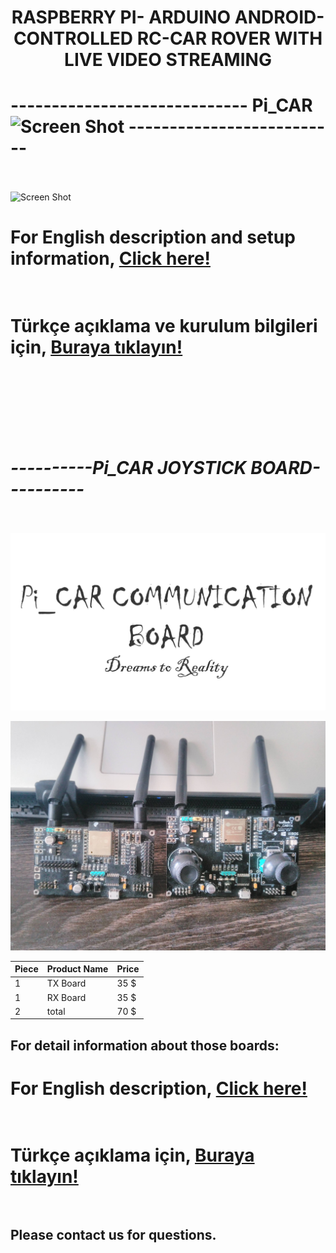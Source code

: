 # <p align="center"> <b>RASPBERRY PI- ARDUINO ANDROID-CONTROLLED RC-CAR ROVER WITH LIVE VIDEO STREAMING</b></p>
# ----------------------------- Pi_CAR ![Screen Shot](https://github.com/zafersn/WiFi-RC-Controller-With-Camera/blob/master/V2Images/images/raspi_car.png) --------------------------
<br><br>
![Screen Shot](https://github.com/zafersn/WiFi-RC-Controller-With-Camera/blob/master/V3Images/images/pi_car_logo.png)


# For English description and setup information, [Click here!](https://github.com/zafersn/WiFi-RC-Controller-With-Camera/tree/master/ENGLISH)  <br><br>
# Türkçe açıklama ve kurulum bilgileri için, [Buraya tıklayın!](https://github.com/zafersn/WiFi-RC-Controller-With-Camera/tree/master/T%C3%9CRK%C3%87E) <br><br>

<br><br><br><br>

# *----------Pi_CAR JOYSTICK BOARD----------*<br><br>



![logo](https://github.com/zafersn/pi_communition_board/blob/master/img/LOGO_Pi_car_comboard.png)

![overview](https://github.com/zafersn/pi_communition_board/blob/master/img/IMG_20181014_155126.jpg)


Piece | Product Name | Price
-----|-------|-------
1 | TX Board | 35 $
1 | RX Board | 35 $
2 | total | 70 $

## For detail information about those boards:<br> 

# For English description, [Click here!](https://github.com/zafersn/pi_communition_board/blob/master/README-EN.md)  <br><br>
# Türkçe açıklama için, [Buraya tıklayın!](https://github.com/zafersn/pi_communition_board/blob/master/README-TR.md) <br><br>
 
## Please contact us for questions.
